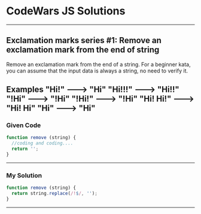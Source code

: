 # CodeWars JS Solutions

---

## Exclamation marks series #1: Remove an exclamation mark from the end of string

Remove an exclamation mark from the end of a string. For a beginner kata, you can assume that the input data is always a string, no need to verify it.

Examples
"Hi!"     ---> "Hi"
"Hi!!!"   ---> "Hi!!"
"!Hi"     ---> "!Hi"
"!Hi!"    ---> "!Hi"
"Hi! Hi!" ---> "Hi! Hi"
"Hi"      ---> "Hi"
---

### Given Code


```js
function remove (string) {
  //coding and coding....
  return '';
}
```

---

### My Solution 


```js
function remove (string) {
  return string.replace(/!$/, '');
}
```


---

